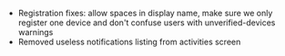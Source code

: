 - Registration fixes: allow spaces in display name, make sure we only register one device and don't confuse users with unverified-devices warnings
- Removed useless notifications listing from activities screen
